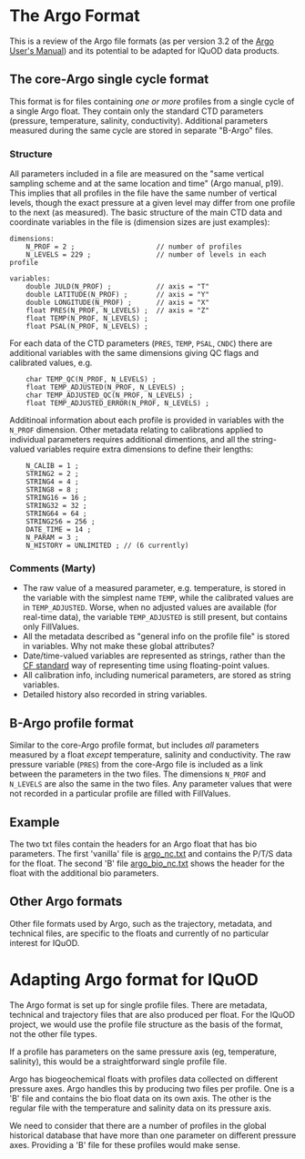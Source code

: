 # The Argo Format

This is a review of the Argo file formats (as per version 3.2 of the [Argo User's Manual](http://dx.doi.org/10.13155/29825)) and its potential to be adapted for IQuOD data products.

## The core-Argo single cycle format
This format is for files containing _one or more_ profiles from a single cycle of a single Argo float. They contain only the standard CTD parameters (pressure, temperature, salinity, conductivity). Additional parameters measured during the same cycle are stored in separate "B-Argo" files.

### Structure
All parameters included in a file are measured on the "same vertical sampling scheme and at the same location and time" (Argo manual, p19). This implies that all profiles in the file have the same number of vertical levels, though the exact pressure at a given level may differ from one profile to the next (as measured). The basic structure of the main CTD data and coordinate variables in the file is (dimension sizes are just examples):

```
dimensions:
    N_PROF = 2 ;                    // number of profiles
    N_LEVELS = 229 ;                // number of levels in each profile

variables:
    double JULD(N_PROF) ;           // axis = "T"
    double LATITUDE(N_PROF) ;       // axis = "Y"
    double LONGITUDE(N_PROF) ;      // axis = "X"
    float PRES(N_PROF, N_LEVELS) ;  // axis = "Z"
    float TEMP(N_PROF, N_LEVELS) ;
    float PSAL(N_PROF, N_LEVELS) ;
```

For each data of the CTD parameters (`PRES`, `TEMP`, `PSAL`, `CNDC`) there are additional variables with the same dimensions giving QC flags and calibrated values, e.g.

```
    char TEMP_QC(N_PROF, N_LEVELS) ;
    float TEMP_ADJUSTED(N_PROF, N_LEVELS) ;
    char TEMP_ADJUSTED_QC(N_PROF, N_LEVELS) ;
    float TEMP_ADJUSTED_ERROR(N_PROF, N_LEVELS) ;
```

Additinoal information about each profile is provided in variables with the `N_PROF` dimension. Other metadata relating to calibrations applied to individual parameters requires additional dimentions, and all the string-valued variables require extra dimensions to define their lengths:
```
    N_CALIB = 1 ;
    STRING2 = 2 ;
    STRING4 = 4 ;
    STRING8 = 8 ;
    STRING16 = 16 ;
    STRING32 = 32 ;
    STRING64 = 64 ;
    STRING256 = 256 ;
    DATE_TIME = 14 ;
    N_PARAM = 3 ;
    N_HISTORY = UNLIMITED ; // (6 currently)
```


### Comments (Marty)
+ The raw value of a measured parameter, e.g. temperature, is stored in the variable with the simplest name `TEMP`, while the calibrated values are in `TEMP_ADJUSTED`. Worse, when no adjusted values are available (for real-time data), the variable `TEMP_ADJUSTED` is still present, but contains only FillValues.
+ All the metadata described as "general info on the profile file" is stored in variables. Why not make these global attributes?
+ Date/time-valued variables are represented as strings, rather than the [CF standard](http://cfconventions.org/Data/cf-conventions/cf-conventions-1.7/cf-conventions.html#time-coordinate) way of representing time using floating-point values.
+ All calibration info, including numerical parameters, are stored as string variables.
+ Detailed history also recorded in string variables.


## B-Argo profile format
Similar to the core-Argo profile format, but includes _all_ parameters measured by a float _except_ temperature, salinity and conductivity. The raw pressure variable (`PRES`) from the core-Argo file is included as a link between the parameters in the two files. The dimensions `N_PROF` and `N_LEVELS` are also the same in the two files. Any parameter values that were not recorded in a particular profile are filled with FillValues.


## Example
The two txt files contain the headers for an Argo float that has bio parameters. The first 'vanilla' file is [argo_nc.txt](argo_nc.txt) and contains the P/T/S data for the float. The second 'B' file [argo_bio_nc.txt](argo_bio_nc.txt) shows the header for the float with the additional bio parameters.


## Other Argo formats
Other file formats used by Argo, such as the trajectory, metadata, and technical files, are specific to the floats and currently of no particular interest for IQuOD.




# Adapting Argo format for IQuOD

The Argo format is set up for single profile files. There are metadata, technical and trajectory files that are also produced per float. For the IQuOD project, we would use the profile file structure as the basis of the format, not the other file types.

If a profile has parameters on the same pressure axis (eg, temperature, salinity), this would be a straightforward single profile file.

Argo has biogeochemical floats with profiles data collected on different pressure axes. Argo handles this by producing two files per profile. One is a 'B' file and contains the bio float data on its own axis. The other is the regular file with the temperature and salinity data on its pressure axis.

We need to consider that there are a number of profiles in the global historical database that have more than one parameter on different pressure axes. Providing a 'B' file for these profiles would make sense.

